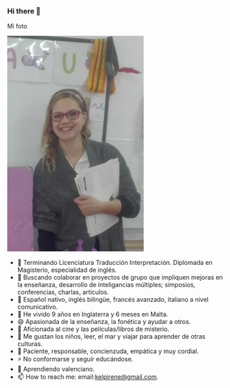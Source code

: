 ### Hi there 👋



Mi foto

![Mi foto de perfil](https://github.com/IRENESANCHEZFUENTES/images/blob/f54658c7ff9b8c37acdb789f334e1ca8275f394d/Irene2.jpg)



- 🔭 Terminando Licenciatura Traducción Interpretación. Diplomada en Magisterio, especialidad de inglés.
- 👯 Buscando colaborar en proyectos de grupo que impliquen mejoras en la enseñanza, desarrollo de inteligancias múltiples; simposios, conferencias, charlas, artículos.
- 💬 Español nativo, inglés bilingüe, francés avanzado, italiano a nivel comunicativo.
- 🧳 He vivido 9 años en Inglaterra y 6 meses en Malta. 
- 😄 Apasionada de la enseñanza, la fonética y ayudar a otros.
- 🎥 Aficionada al cine y las películas/libros de misterio. 
- 🚸 Me gustan los niños, leer, el mar y viajar para aprender de otras culturas.
- 🐢 Paciente, responsable, concienzuda, empática y muy cordial.
- ⚡ No conformarse y seguir educándose.
- 🌱 Aprendiendo valenciano.
- 📫 How to reach me: email:kelpirene@gmail.com.
